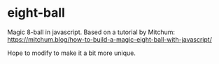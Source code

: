 # eight-ball
Magic 8-ball in javascript. Based on a tutorial by Mitchum:
https://mitchum.blog/how-to-build-a-magic-eight-ball-with-javascript/

Hope to modify to make it a bit more unique.
